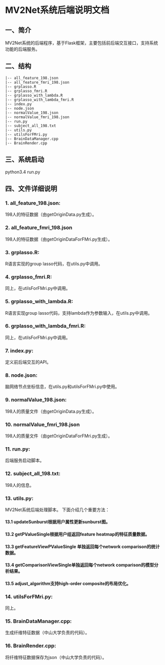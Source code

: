 # MV2Net系统后端说明文档
## 一、简介
MV2Net系统的后端程序，基于Flask框架，主要包括前后端交互接口，支持系统功能的后端服务。

## 二、结构
```
|-- all_feature_198.json
|-- all_feature_fmri_198.json
|-- grplasso.R
|-- grplasso_fmri.R
|-- grplasso_with_lambda.R
|-- grplasso_with_lambda_fmri.R
|-- index.py
|-- node.json 
|-- normalValue_198.json 
|-- normalValue_fmri_198.json
|-- run.py 
|-- subject_all_198.txt 
|-- utils.py
|-- utilsForFMri.py
|-- BrainDataManager.cpp
|-- BrainRender.cpp
```

## 三、系统启动
python3.4 run.py

## 四、文件详细说明
### 1. all_feature_198.json: 
198人的特征数据（由getOriginData.py生成）。

### 2. all_feature_fmri_198.json
198人的特征数据（由getOriginDataForFMri.py生成）。

### 3. grplasso.R: 
R语言实现的group lasso代码，在utils.py中调用。

### 4. grplasso_fmri.R: 
同上，在utilsForFMri.py中调用。

### 5. grplasso_with_lambda.R: 
R语言实现group lasso代码，支持lambda作为参数输入，在utils.py中调用。

### 6. grplasso_with_lambda_fmri.R: 
同上，在utilsForFMri.py中调用。

### 7. index.py: 
定义前后端交互的API。

### 8. node.json: 
脑网络节点坐标信息，在utils.py和utilsForFMri.py中使用。

### 9. normalValue_198.json: 
198人的质量文件（由getOriginData.py生成）。

### 10. normalValue_fmri_198.json
198人的质量文件（由getOriginDataForFMri.py生成）。

### 11. run.py: 
后端服务启动脚本。

### 12. subject_all_198.txt: 
198人的信息。

### 13. utils.py: 
MV2Net系统后端处理脚本。
下面介绍几个重要方法：
#### 13.1 updateSunburst根据用户属性更新sunburst图。
#### 13.2 getPValueSingle根据用户组返回feature heatmap的特征质量数据。
#### 13.3 getFeatureViewPValueSingle 单独返回每个network comparison的统计数据。
#### 13.4 getComparisonViewSingle单独返回每个network comparison的模型分析结果。
#### 13.5 adjust_algorithm支持high-order composite的布局优化。

### 14. utilsForFMri.py:
同上。

### 15. BrainDataManager.cpp: 
生成纤维特征数据（中山大学负责的代码）。

### 16. BrainRender.cpp: 
将纤维特征数据保存为json（中山大学负责的代码）。

